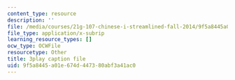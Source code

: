 ```yaml
---
content_type: resource
description: ''
file: /media/courses/21g-107-chinese-i-streamlined-fall-2014/9f5a8445a01e674d447380abf3a41ac0_bH4L4Nv_PeA.srt
file_type: application/x-subrip
learning_resource_types: []
ocw_type: OCWFile
resourcetype: Other
title: 3play caption file
uid: 9f5a8445-a01e-674d-4473-80abf3a41ac0
---
```

